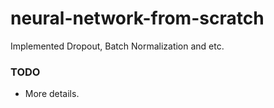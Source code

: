 # neural-network-from-scratch

Implemented Dropout, Batch Normalization and etc.
### TODO
* More details.

